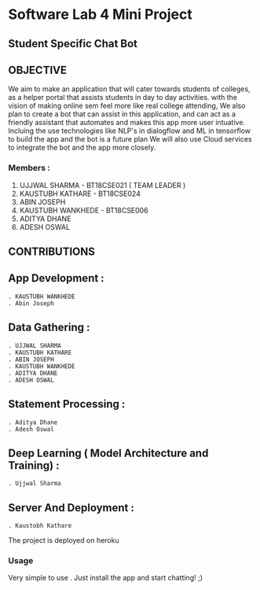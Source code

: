 # Software Lab 4 Mini Project
## Student Specific Chat Bot


## OBJECTIVE


We aim to make an application that will cater towards students of colleges, as a helper portal that assists students in day to day activities. with the vision of making online sem feel more like real college attending, We also plan to create a bot that can assist in this application, and can act as a friendly assistant that automates and makes this app more user intuative. Incluing the use technologies like NLP's in dialogflow and ML in tensorflow to build the app and the bot is a future plan We will also use Cloud services to integrate the bot and the app more closely.


### Members : 

1. UJJWAL SHARMA - BT18CSE021 ( TEAM LEADER )
2. KAUSTUBH KATHARE - BT18CSE024
3. ABIN JOSEPH
4. KAUSTUBH WANKHEDE - BT18CSE006
5. ADITYA DHANE
6. ADESH OSWAL



## CONTRIBUTIONS

## App Development :
    . KAUSTUBH WANKHEDE
    . Abin Joseph
    
## Data Gathering : 
    . UJJWAL SHARMA
    . KAUSTUBH KATHARE
    . ABIN JOSEPH
    . KAUSTUBH WANKHEDE
    . ADITYA DHANE
    . ADESH OSWAL
 
## Statement Processing :
    . Aditya Dhane
    . Adesh Oswal
  
## Deep Learning ( Model Architecture and Training) :
    . Ujjwal Sharma

## Server And Deployment : 
    . Kaustobh Kathare
    
The project is deployed on heroku

### Usage
  Very simple to use . Just install the app and start chatting! ;)
